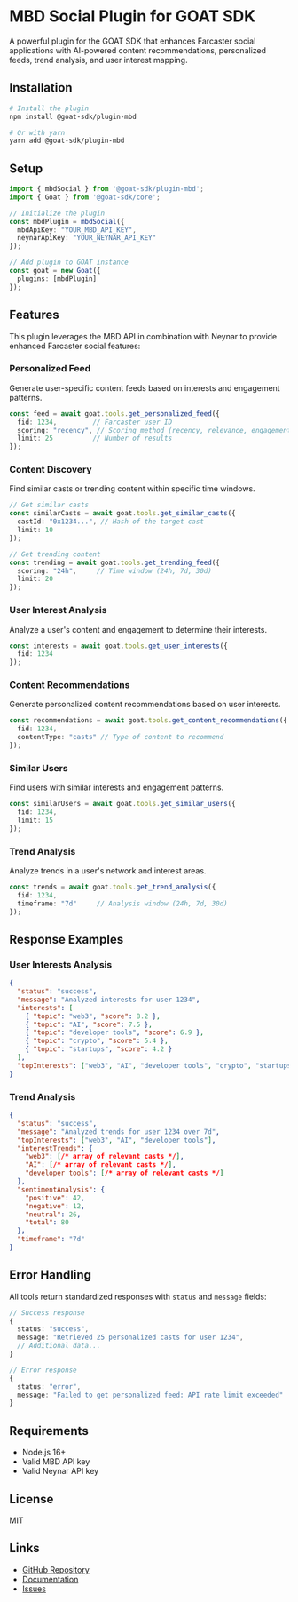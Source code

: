 # MBD Social Plugin for GOAT SDK

A powerful plugin for the GOAT SDK that enhances Farcaster social applications with AI-powered content recommendations, personalized feeds, trend analysis, and user interest mapping.

## Installation

```bash
# Install the plugin
npm install @goat-sdk/plugin-mbd

# Or with yarn
yarn add @goat-sdk/plugin-mbd
```

## Setup

```typescript
import { mbdSocial } from '@goat-sdk/plugin-mbd';
import { Goat } from '@goat-sdk/core';

// Initialize the plugin
const mbdPlugin = mbdSocial({
  mbdApiKey: "YOUR_MBD_API_KEY",
  neynarApiKey: "YOUR_NEYNAR_API_KEY"
});

// Add plugin to GOAT instance
const goat = new Goat({
  plugins: [mbdPlugin]
});
```

## Features

This plugin leverages the MBD API in combination with Neynar to provide enhanced Farcaster social features:

### Personalized Feed
Generate user-specific content feeds based on interests and engagement patterns.

```typescript
const feed = await goat.tools.get_personalized_feed({
  fid: 1234,         // Farcaster user ID
  scoring: "recency", // Scoring method (recency, relevance, engagement)
  limit: 25          // Number of results
});
```

### Content Discovery
Find similar casts or trending content within specific time windows.

```typescript
// Get similar casts
const similarCasts = await goat.tools.get_similar_casts({
  castId: "0x1234...", // Hash of the target cast
  limit: 10
});

// Get trending content
const trending = await goat.tools.get_trending_feed({
  scoring: "24h",     // Time window (24h, 7d, 30d)
  limit: 20
});
```

### User Interest Analysis
Analyze a user's content and engagement to determine their interests.

```typescript
const interests = await goat.tools.get_user_interests({
  fid: 1234
});
```

### Content Recommendations
Generate personalized content recommendations based on user interests.

```typescript
const recommendations = await goat.tools.get_content_recommendations({
  fid: 1234,
  contentType: "casts" // Type of content to recommend
});
```

### Similar Users
Find users with similar interests and engagement patterns.

```typescript
const similarUsers = await goat.tools.get_similar_users({
  fid: 1234,
  limit: 15
});
```

### Trend Analysis
Analyze trends in a user's network and interest areas.

```typescript
const trends = await goat.tools.get_trend_analysis({
  fid: 1234,
  timeframe: "7d"     // Analysis window (24h, 7d, 30d)
});
```

## Response Examples

### User Interests Analysis

```json
{
  "status": "success",
  "message": "Analyzed interests for user 1234",
  "interests": [
    { "topic": "web3", "score": 8.2 },
    { "topic": "AI", "score": 7.5 },
    { "topic": "developer tools", "score": 6.9 },
    { "topic": "crypto", "score": 5.4 },
    { "topic": "startups", "score": 4.2 }
  ],
  "topInterests": ["web3", "AI", "developer tools", "crypto", "startups"]
}
```

### Trend Analysis

```json
{
  "status": "success",
  "message": "Analyzed trends for user 1234 over 7d",
  "topInterests": ["web3", "AI", "developer tools"],
  "interestTrends": {
    "web3": [/* array of relevant casts */],
    "AI": [/* array of relevant casts */],
    "developer tools": [/* array of relevant casts */]
  },
  "sentimentAnalysis": {
    "positive": 42,
    "negative": 12,
    "neutral": 26,
    "total": 80
  },
  "timeframe": "7d"
}
```

## Error Handling

All tools return standardized responses with `status` and `message` fields:

```typescript
// Success response
{
  status: "success",
  message: "Retrieved 25 personalized casts for user 1234",
  // Additional data...
}

// Error response
{
  status: "error", 
  message: "Failed to get personalized feed: API rate limit exceeded"
}
```

## Requirements

- Node.js 16+
- Valid MBD API key
- Valid Neynar API key

## License

MIT

## Links

- [GitHub Repository](https://github.com/goat-sdk/goat)
- [Documentation](https://ohmygoat.dev)
- [Issues](https://github.com/goat-sdk/goat/issues)